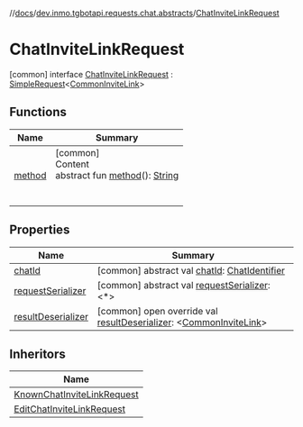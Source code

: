 //[docs](../../../index.md)/[dev.inmo.tgbotapi.requests.chat.abstracts](../index.md)/[ChatInviteLinkRequest](index.md)



# ChatInviteLinkRequest  
 [common] interface [ChatInviteLinkRequest](index.md) : [SimpleRequest](../../dev.inmo.tgbotapi.requests.abstracts/-simple-request/index.md)<[CommonInviteLink](../../dev.inmo.tgbotapi.types/-common-invite-link/index.md)>    


## Functions  
  
|  Name |  Summary | 
|---|---|
| <a name="dev.inmo.tgbotapi.requests.abstracts/Request/method/#/PointingToDeclaration/"></a>[method](../../dev.inmo.tgbotapi.requests.abstracts/-request/method.md)| <a name="dev.inmo.tgbotapi.requests.abstracts/Request/method/#/PointingToDeclaration/"></a>[common]  <br>Content  <br>abstract fun [method](../../dev.inmo.tgbotapi.requests.abstracts/-request/method.md)(): [String](https://kotlinlang.org/api/latest/jvm/stdlib/kotlin/-string/index.html)  <br><br><br>|


## Properties  
  
|  Name |  Summary | 
|---|---|
| <a name="dev.inmo.tgbotapi.requests.chat.abstracts/ChatInviteLinkRequest/chatId/#/PointingToDeclaration/"></a>[chatId](chat-id.md)| <a name="dev.inmo.tgbotapi.requests.chat.abstracts/ChatInviteLinkRequest/chatId/#/PointingToDeclaration/"></a> [common] abstract val [chatId](chat-id.md): [ChatIdentifier](../../dev.inmo.tgbotapi.types/-chat-identifier/index.md)   <br>|
| <a name="dev.inmo.tgbotapi.requests.chat.abstracts/ChatInviteLinkRequest/requestSerializer/#/PointingToDeclaration/"></a>[requestSerializer](index.md#%5Bdev.inmo.tgbotapi.requests.chat.abstracts%2FChatInviteLinkRequest%2FrequestSerializer%2F%23%2FPointingToDeclaration%2F%5D%2FProperties%2F625018081)| <a name="dev.inmo.tgbotapi.requests.chat.abstracts/ChatInviteLinkRequest/requestSerializer/#/PointingToDeclaration/"></a> [common] abstract val [requestSerializer](index.md#%5Bdev.inmo.tgbotapi.requests.chat.abstracts%2FChatInviteLinkRequest%2FrequestSerializer%2F%23%2FPointingToDeclaration%2F%5D%2FProperties%2F625018081): <*>   <br>|
| <a name="dev.inmo.tgbotapi.requests.chat.abstracts/ChatInviteLinkRequest/resultDeserializer/#/PointingToDeclaration/"></a>[resultDeserializer](result-deserializer.md)| <a name="dev.inmo.tgbotapi.requests.chat.abstracts/ChatInviteLinkRequest/resultDeserializer/#/PointingToDeclaration/"></a> [common] open override val [resultDeserializer](result-deserializer.md): <[CommonInviteLink](../../dev.inmo.tgbotapi.types/-common-invite-link/index.md)>   <br>|


## Inheritors  
  
|  Name | 
|---|
| <a name="dev.inmo.tgbotapi.requests.chat.abstracts/KnownChatInviteLinkRequest///PointingToDeclaration/"></a>[KnownChatInviteLinkRequest](../-known-chat-invite-link-request/index.md)|
| <a name="dev.inmo.tgbotapi.requests.chat.abstracts/EditChatInviteLinkRequest///PointingToDeclaration/"></a>[EditChatInviteLinkRequest](../-edit-chat-invite-link-request/index.md)|

